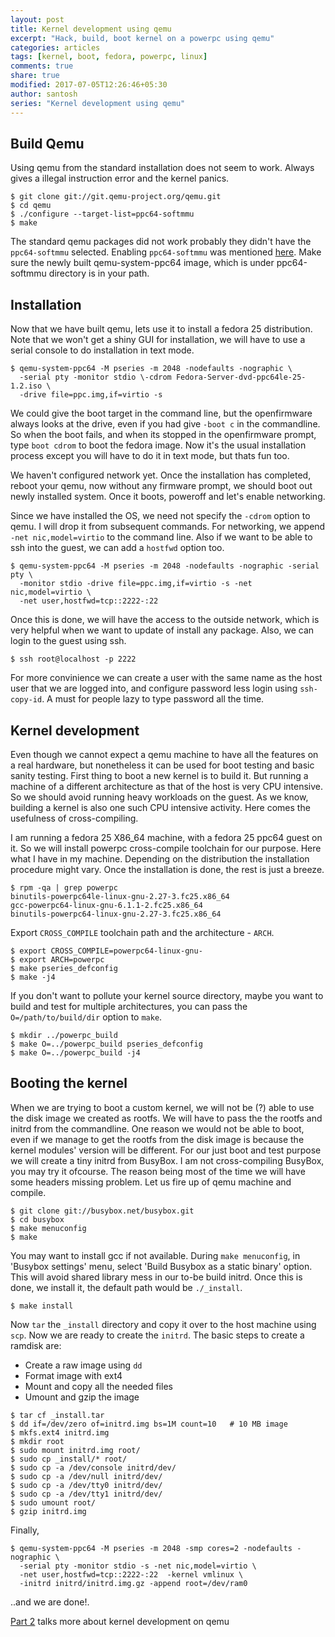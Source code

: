 ```yaml
---
layout: post
title: Kernel development using qemu
excerpt: "Hack, build, boot kernel on a powerpc using qemu"
categories: articles
tags: [kernel, boot, fedora, powerpc, linux]
comments: true
share: true
modified: 2017-07-05T12:26:46+05:30
author: santosh
series: "Kernel development using qemu"
---
```


## Build Qemu

Using qemu from the standard installation does not seem to work. Always gives a
illegal instruction error and the kernel panics.

```console
$ git clone git://git.qemu-project.org/qemu.git
$ cd qemu
$ ./configure --target-list=ppc64-softmmu
$ make
```

The standard qemu packages did not work probably they didn't have the
`ppc64-softmmu` selected. Enabling `ppc64-softmmu` was
mentioned
[here](http://jk.ozlabs.org/blog/post/157/powerpc-testing-without-powerpc-hardware/).
Make sure the newly built qemu-system-ppc64 image, which is under ppc64-softmmu
directory is in your path.

## Installation

Now that we have built qemu, lets use it to install a fedora 25
distribution. Note that we won't get a shiny GUI for installation, we will have
to use a serial console to do installation in text mode.

```console
$ qemu-system-ppc64 -M pseries -m 2048 -nodefaults -nographic \
  -serial pty -monitor stdio \-cdrom Fedora-Server-dvd-ppc64le-25-1.2.iso \
  -drive file=ppc.img,if=virtio -s
```

We could give the boot target in the command line, but the openfirmware
always looks at the drive, even if you had give `-boot c` in the commandline. So
when the boot fails, and when its stopped in the openfirmware prompt, type `boot
cdrom` to boot the fedora image. Now it's the usual installation process except
you will have to do it in text mode, but thats fun too.

We haven't configured network yet. Once the installation has completed, reboot
your qemu, now without any firmware prompt, we should boot out newly installed
system. Once it boots, poweroff and let's enable networking.

Since we have installed the OS, we need not specify the `-cdrom` option to
qemu. I will drop it from subsequent commands. For networking, we append `-net
nic,model=virtio` to the command line. Also if we want to be able to ssh into
the guest, we can add a `hostfwd` option too.

```console
$ qemu-system-ppc64 -M pseries -m 2048 -nodefaults -nographic -serial pty \
  -monitor stdio -drive file=ppc.img,if=virtio -s -net nic,model=virtio \
  -net user,hostfwd=tcp::2222-:22
```

Once this is done, we will have the access to the outside network, which is very
helpful when we want to update of install any package. Also, we can login to the
guest using ssh.

```console
$ ssh root@localhost -p 2222
```

For more convinience we can create a user with the same name as the host user
that we are logged into, and configure password less login using
`ssh-copy-id`. A must for people lazy to type password all the time.

## Kernel development

Even though we cannot expect a qemu machine to have all the features on a real
hardware, but nonetheless it can be used for boot testing and basic sanity
testing. First thing to boot a new kernel is to build it. But running a machine
of a different architecture as that of the host is very CPU intensive. So we
should avoid running heavy workloads on the guest. As we know, building a kernel
is also one such CPU intensive activity. Here comes the usefulness of
cross-compiling.

I am running a fedora 25 X86_64 machine, with a fedora 25 ppc64 guest on it. So
we will install powerpc cross-compile toolchain for our purpose. Here what I
have in my machine. Depending on the distribution the installation procedure
might vary. Once the installation is done, the rest is just a breeze.

```console
$ rpm -qa | grep powerpc
binutils-powerpc64le-linux-gnu-2.27-3.fc25.x86_64
gcc-powerpc64-linux-gnu-6.1.1-2.fc25.x86_64
binutils-powerpc64-linux-gnu-2.27-3.fc25.x86_64
```

Export `CROSS_COMPILE` toolchain path and the architecture - `ARCH`.

```console
$ export CROSS_COMPILE=powerpc64-linux-gnu-
$ export ARCH=powerpc
$ make pseries_defconfig
$ make -j4
```

If you don't want to pollute your kernel source directory, maybe you want to
build and test for multiple architectures, you can pass the
`O=/path/to/build/dir` option to `make`.

```console
$ mkdir ../powerpc_build
$ make O=../powerpc_build pseries_defconfig
$ make O=../powerpc_build -j4
```

## Booting the kernel

When we are trying to boot a custom kernel, we will not be (?) able to use the
disk image we created as rootfs. We will have to pass the the rootfs and initrd
from the commandline. One reason we would not be able to boot, even if we manage
to get the rootfs from the disk image is because the kernel modules' version
will be different. For our just boot and test purpose we will create a tiny
initrd from BusyBox. I am not cross-compiling BusyBox, you may try it
ofcourse. The reason being most of the time we will have some headers missing
problem. Let us fire up of qemu machine and compile.

```console
$ git clone git://busybox.net/busybox.git
$ cd busybox
$ make menuconfig
$ make
```

You may want to install gcc if not available. During `make menuconfig`, in
'Busybox settings' menu, select 'Build Busybox as a static binary' option. This
will avoid shared library mess in our to-be build initrd. Once this is done, we
install it, the default path would be `./_install`.

```console
$ make install
```

Now `tar` the `_install` directory and copy it over to the host machine using
`scp`. Now we are ready to create the `initrd`. The basic steps to create a
ramdisk are:

  - Create a raw image using `dd`
  - Format image with ext4
  - Mount and copy all the needed files
  - Umount and gzip the image

```console
$ tar cf _install.tar
$ dd if=/dev/zero of=initrd.img bs=1M count=10   # 10 MB image
$ mkfs.ext4 initrd.img
$ mkdir root
$ sudo mount initrd.img root/
$ sudo cp _install/* root/
$ sudo cp -a /dev/console initrd/dev/
$ sudo cp -a /dev/null initrd/dev/
$ sudo cp -a /dev/tty0 initrd/dev/
$ sudo cp -a /dev/tty1 initrd/dev/
$ sudo umount root/
$ gzip initrd.img
```

Finally,

```console
$ qemu-system-ppc64 -M pseries -m 2048 -smp cores=2 -nodefaults -nographic \
  -serial pty -monitor stdio -s -net nic,model=virtio \
  -net user,hostfwd=tcp::2222-:22  -kernel vmlinux \
  -initrd initrd/initrd.img.gz -append root=/dev/ram0
```

..and we are done!.

[Part 2](/articles/powerpc-kernel-development-on-qemu-2/) talks more about kernel development on qemu
